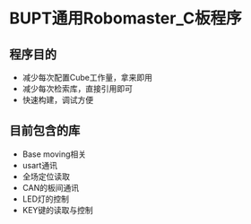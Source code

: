# BUPT通用Robomaster_C板程序

## 程序目的

- 减少每次配置Cube工作量，拿来即用
- 减少每次检索库，直接引用即可
- 快速构建，调试方便

## 目前包含的库
- Base moving相关
- usart通讯
- 全场定位读取
- CAN的板间通讯
- LED灯的控制
- KEY键的读取与控制
